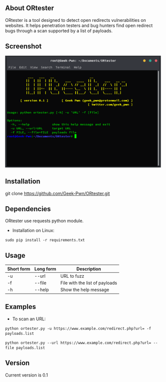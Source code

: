 ## About ORtester

ORtester is a tool designed to detect open redirects vulnerabilities on websites. It helps penetration testers and bug hunters find open redirect bugs through a scan supported by a list of payloads.

## Screenshot
![Alt text](https://github.com/Geek-Pwn/ORtester/blob/master/banner.PNG?raw=true)

## Installation
git clone https://github.com/Geek-Pwn/ORtester.git

## Dependencies
ORtester use requests python module.
* Installation on Linux:
```
sudo pip install -r requirements.txt
```

## Usage
| Short form | Long form | Description |
| --- | --- | --- |
| -u | --url | URL to fuzz |
| -f | --file | File with the list of payloads |
| -h | --help | Show the help message |

## Examples
* To scan an URL:
```
python ortester.py -u https://www.example.com/redirect.php?url= -f payloads.list
```
```
python ortester.py --url https://www.example.com/redirect.php?url= --file payloads.list
```

## Version
Current version is 0.1
